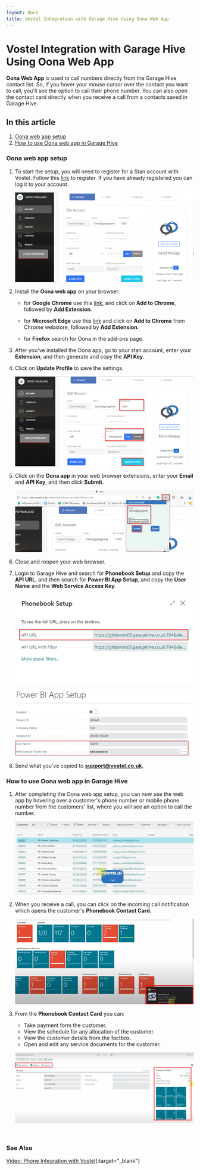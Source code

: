 ```yaml
---
layout: docs
title: Vostel Integration with Garage Hive Using Oona Web App
---
```


# Vostel Integration with Garage Hive Using Oona Web App
**Oona Web App** is used to call numbers directly from the Garage Hive contact list. So, if you hover your mouse cursor over the contact you want to call, you'll see the option to call their phone number. You can also open the contact card directly when you receive a call from a contacts saved in Garage Hive.

## In this article
1. [Oona web app setup](#oona-web-app-setup)
2. [How to use Oona web app in Garage Hive](#how-to-use-oona-web-app-in-garage-hive)

### Oona web app setup
1. To start the setup, you will need to register for a Stan account with Vostel. Follow this [link](https://stan.vostel.co.uk/#/auth/register) to register. If you have already registered you can log it to your account.

   ![](media/garagehive-vostel-integration1.png)

2. Install the **Oona web app** on your browser: 
      - for **Google Chrome** use this [link](https://chrome.google.com/webstore/detail/oona/cjkdcianhkjonebdjldgdfmakjncgdee), and click on **Add to Chrome**, followed by **Add Extension**.

      - for **Microsoft Edge** use this [link](https://chrome.google.com/webstore/detail/oona/cjkdcianhkjonebdjldgdfmakjncgdee) and click on **Add to Chrome** from Chrome webstore, followed by **Add Extension**.
      - for **Firefox** search for Oona in the add-ons page.
3. After you've installed the Oona app, go to your stan account, enter your **Extension**, and then generate and copy the **API Key**.
4. Click on **Update Profile** to save the settings.

   ![](media/garagehive-vostel-integration2.png)

5. Click on the **Oona app** in your web browser extensions, enter your **Email** and **API Key**, and then click **Submit**.

   ![](media/garagehive-vostel-integration3.png)

6. Close and reopen your web browser.
7. Login to Garage Hive and search for **Phonebook Setup** and copy the **API URL**, and then search for **Power BI App Setup**, and copy the **User Name** and the **Web Service Access Key**.

   ![](media/garagehive-vostel-integration4.png)

   ![](media/garagehive-vostel-integration5.png)

8. Send what you've copied to [**support@vostel.co.uk**](mailto:support@vostel.co.uk).

### How to use Oona web app in Garage Hive
1. After completing the Oona web app setup, you can now use the web app by hovering over a customer's phone number or mobile phone number from the customers' list, where you will see an option to call the number.

   ![](media/garagehive-vostel-integration6.png)

2. When you receive a call, you can click on the incoming call notification which opens the customer's **Phonebook Contact Card**.

   ![](media/garagehive-vostel-integration7.png)

3. From the **Phonebook Contact Card** you can:
     - Take payment form the customer.
     - View the schedule for any allocation of the customer.
     - View the customer details from the factbox.
     - Open and edit any service documents for the customer.

      ![](media/garagehive-vostel-integration8.png)


<br>

### **See Also**
[Video: Phone Integration with Vostel](https://www.youtube.com/watch?v=temsuE1WNUw){:target="_blank"}

